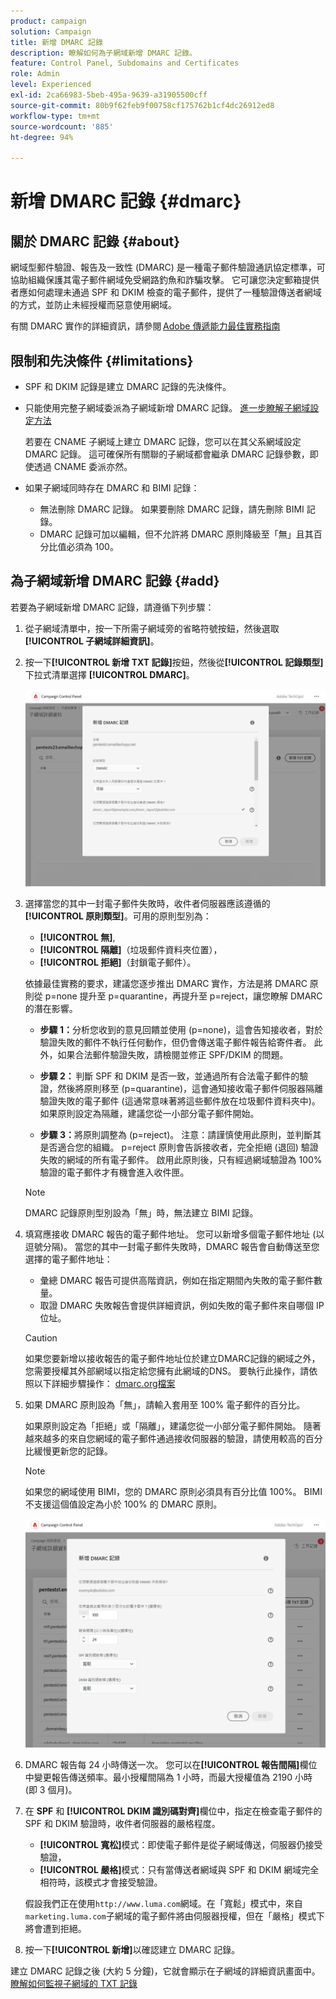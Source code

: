 ```yaml
---
product: campaign
solution: Campaign
title: 新增 DMARC 記錄
description: 瞭解如何為子網域新增 DMARC 記錄。
feature: Control Panel, Subdomains and Certificates
role: Admin
level: Experienced
exl-id: 2ca66983-5beb-495a-9639-a31905500cff
source-git-commit: 80b9f62feb9f00758cf175762b1cf4dc26912ed8
workflow-type: tm+mt
source-wordcount: '885'
ht-degree: 94%

---
```


# 新增 DMARC 記錄 {#dmarc}

## 關於 DMARC 記錄 {#about}

網域型郵件驗證、報告及一致性 (DMARC) 是一種電子郵件驗證通訊協定標準，可協助組織保護其電子郵件網域免受網路釣魚和詐騙攻擊。 它可讓您決定郵箱提供者應如何處理未通過 SPF 和 DKIM 檢查的電子郵件，提供了一種驗證傳送者網域的方式，並防止未經授權而惡意使用網域。

有關 DMARC 實作的詳細資訊，請參閱 [Adobe 傳遞能力最佳實務指南](https://experienceleague.adobe.com/docs/deliverability-learn/deliverability-best-practice-guide/additional-resources/technotes/implement-dmarc.html?lang=zh-Hant)

## 限制和先決條件 {#limitations}

* SPF 和 DKIM 記錄是建立 DMARC 記錄的先決條件。
* 只能使用完整子網域委派為子網域新增 DMARC 記錄。 [進一步瞭解子網域設定方法](subdomains-branding.md#subdomain-delegation-methods)

  若要在 CNAME 子網域上建立 DMARC 記錄，您可以在其父系網域設定 DMARC 記錄。 這可確保所有關聯的子網域都會繼承 DMARC 記錄參數，即使透過 CNAME 委派亦然。

* 如果子網域同時存在 DMARC 和 BIMI 記錄：
   * 無法刪除 DMARC 記錄。 如果要刪除 DMARC 記錄，請先刪除 BIMI 記錄。
   * DMARC 記錄可加以編輯，但不允許將 DMARC 原則降級至「無」且其百分比值必須為 100。

## 為子網域新增 DMARC 記錄 {#add}

若要為子網域新增 DMARC 記錄，請遵循下列步驟：

1. 從子網域清單中，按一下所需子網域旁的省略符號按鈕，然後選取&#x200B;**[!UICONTROL 子網域詳細資訊]**。

1. 按一下&#x200B;**[!UICONTROL 新增 TXT 記錄]**&#x200B;按鈕，然後從&#x200B;**[!UICONTROL 記錄類型]**&#x200B;下拉式清單選擇 **[!UICONTROL DMARC]**。

   ![](assets/dmarc-add.png)

1. 選擇當您的其中一封電子郵件失敗時，收件者伺服器應該遵循的&#x200B;**[!UICONTROL 原則類型]**。可用的原則型別為：

   * **[!UICONTROL 無]**,
   * **[!UICONTROL 隔離]**（垃圾郵件資料夾位置），
   * **[!UICONTROL 拒絕]**（封鎖電子郵件）。

   依據最佳實務的要求，建議您逐步推出 DMARC 實作，方法是將 DMARC 原則從 p=none 提升至 p=quarantine，再提升至 p=reject，讓您瞭解 DMARC 的潛在影響。

   * **步驟 1：**&#x200B;分析您收到的意見回饋並使用 (p=none)，這會告知接收者，對於驗證失敗的郵件不執行任何動作，但仍會傳送電子郵件報告給寄件者。 此外，如果合法郵件驗證失敗，請檢閱並修正 SPF/DKIM 的問題。

   * **步驟 2：** 判斷 SPF 和 DKIM 是否一致，並通過所有合法電子郵件的驗證，然後將原則移至 (p=quarantine)，這會通知接收電子郵件伺服器隔離驗證失敗的電子郵件 (這通常意味著將這些郵件放在垃圾郵件資料夾中)。 如果原則設定為隔離，建議您從一小部分電子郵件開始。

   * **步驟 3：**&#x200B;將原則調整為 (p=reject)。 注意：請謹慎使用此原則，並判斷其是否適合您的組織。 p=reject 原則會告訴接收者，完全拒絕 (退回) 驗證失敗的網域的所有電子郵件。 啟用此原則後，只有經過網域驗證為 100% 驗證的電子郵件才有機會進入收件匣。

   >[!NOTE]
   >
   > DMARC 記錄原則型別設為「無」時，無法建立 BIMI 記錄。

1. 填寫應接收 DMARC 報告的電子郵件地址。 您可以新增多個電子郵件地址 (以逗號分隔)。 當您的其中一封電子郵件失敗時，DMARC 報告會自動傳送至您選擇的電子郵件地址：

   * 彙總 DMARC 報告可提供高階資訊，例如在指定期間內失敗的電子郵件數量。
   * 取證 DMARC 失敗報告會提供詳細資訊，例如失敗的電子郵件來自哪個 IP 位址。

   >[!CAUTION]
   >
   >如果您要新增以接收報告的電子郵件地址位於建立DMARC記錄的網域之外，您需要授權其外部網域以指定給您擁有此網域的DNS。 要執行此操作，請依照以下詳細步驟操作： [dmarc.org檔案](https://dmarc.org/2015/08/receiving-dmarc-reports-outside-your-domain)

1. 如果 DMARC 原則設為「無」，請輸入套用至 100% 電子郵件的百分比。

   如果原則設定為「拒絕」或「隔離」，建議您從一小部分電子郵件開始。 隨著越來越多的來自您網域的電子郵件通過接收伺服器的驗證，請使用較高的百分比緩慢更新您的記錄。

   >[!NOTE]
   >
   >如果您的網域使用 BIMI，您的 DMARC 原則必須具有百分比值 100%。 BIMI 不支援這個值設定為小於 100% 的 DMARC 原則。

   ![](assets/dmarc-add2.png)

1. DMARC 報告每 24 小時傳送一次。 您可以在&#x200B;**[!UICONTROL 報告間隔]**&#x200B;欄位中變更報告傳送頻率。最小授權間隔為 1 小時，而最大授權值為 2190 小時 (即 3 個月)。

1. 在 **SPF** 和 **[!UICONTROL DKIM 識別碼對齊]**&#x200B;欄位中，指定在檢查電子郵件的 SPF 和 DKIM 驗證時，收件者伺服器的嚴格程度。

   * **[!UICONTROL 寬松]**&#x200B;模式：即使電子郵件是從子網域傳送，伺服器仍接受驗證，
   *  **[!UICONTROL 嚴格]**&#x200B;模式：只有當傳送者網域與 SPF 和 DKIM 網域完全相符時，該模式才會接受驗證。

   假設我們正在使用`http://www.luma.com`網域。在「寬鬆」模式中，來自`marketing.luma.com`子網域的電子郵件將由伺服器授權，但在「嚴格」模式下將會遭到拒絕。

1. 按一下&#x200B;**[!UICONTROL 新增]**&#x200B;以確認建立 DMARC 記錄。

建立 DMARC 記錄之後 (大約 5 分鐘)，它就會顯示在子網域的詳細資訊畫面中。 [瞭解如何監視子網域的 TXT 記錄](gs-txt-records.md#monitor)
